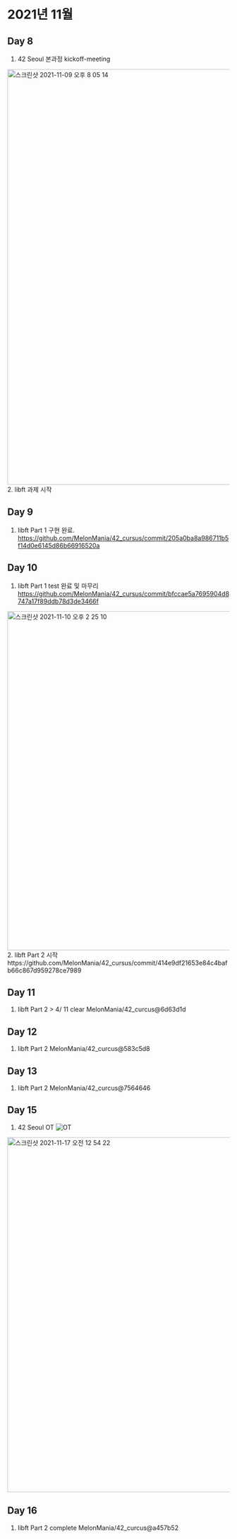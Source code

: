 # 2021년 11월

## Day 8
1. 42 Seoul 본과정 kickoff-meeting
<img width="940" alt="스크린샷 2021-11-09 오후 8 05 14" src="https://user-images.githubusercontent.com/25768897/140913100-e6458d4f-c313-4bd1-9089-8c01adc31d72.png">
2. libft 과제 시작

## Day 9
1. libft Part 1 구현 완료.
https://github.com/MelonMania/42_cursus/commit/205a0ba8a986711b5f14d0e6145d86b66916520a

## Day 10
1. libft Part 1 test 완료 및 마무리
https://github.com/MelonMania/42_cursus/commit/bfccae5a7695904d8747a17f89ddb78d3de3466f
<img width="767" alt="스크린샷 2021-11-10 오후 2 25 10" src="https://user-images.githubusercontent.com/25768897/141072943-179ffd20-b8a8-44bb-8105-49694b8ad687.png">
2. libft Part 2 시작
https://github.com/MelonMania/42_cursus/commit/414e9df21653e84c4bafb66c867d959278ce7989

## Day 11
1. libft Part 2  > 4/ 11 clear
MelonMania/42_curcus@6d63d1d

## Day 12
1. libft Part 2 
MelonMania/42_curcus@583c5d8

## Day 13
1. libft Part 2 
MelonMania/42_curcus@7564646

## Day 15
1. 42 Seoul OT
![OT](https://user-images.githubusercontent.com/25768897/142020671-c297766c-91d3-49df-bb36-d3a4f18e42f8.jpeg)
<img width="803" alt="스크린샷 2021-11-17 오전 12 54 22" src="https://user-images.githubusercontent.com/25768897/142020687-c341fb45-8676-4b88-a19a-74bbcbcb09f7.png">

## Day 16
1. libft Part 2 complete
MelonMania/42_curcus@a457b52
